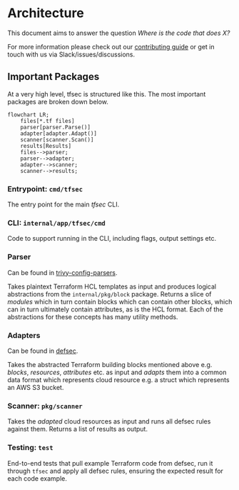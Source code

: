 # Architecture

This document aims to answer the question *Where is the code that does X?*

For more information please check out our [contributing guide](CONTRIBUTING.md) or get in touch with us via Slack/issues/discussions.

## Important Packages

At a very high level, tfsec is structured like this. The most important packages are broken down below.

```mermaid
flowchart LR;
    files[*.tf files]
    parser[parser.Parse()]
    adapter[adapter.Adapt()]
    scanner[scanner.Scan()]
    results[Results]
    files-->parser;
    parser-->adapter;
    adapter-->scanner;
    scanner-->results;
```

### Entrypoint: `cmd/tfsec`

The entry point for the main *tfsec* CLI.

### CLI: `internal/app/tfsec/cmd`

Code to support running in the CLI, including flags, output settings etc.

### Parser

Can be found in [trivy-config-parsers](https://github.com/aquasecurity/trivy-config-parsers).

Takes plaintext Terraform HCL templates as input and produces logical abstractions from the `internal/pkg/block` package. Returns a slice of *modules* which in turn contain blocks which can contain other blocks, which can in turn ultimately contain attributes, as is the HCL format. Each of the abstractions for these concepts has many utility methods.

### Adapters

Can be found in [defsec](https://github.com/aquasecurity/defsec/adapters/terraform).

Takes the abstracted Terraform building blocks mentioned above e.g. *blocks*, *resources*, *attributes* etc. as input and *adapts* them into a common data format which represents cloud resource e.g. a struct which represents an AWS S3 bucket.

### Scanner: `pkg/scanner`

Takes the *adapted* cloud resources as input and runs all defsec rules against them. Returns a list of results as output.

### Testing: `test`

End-to-end tests that pull example Terraform code from defsec, run it through `tfsec` and apply all defsec rules, ensuring the expected result for each code example.

